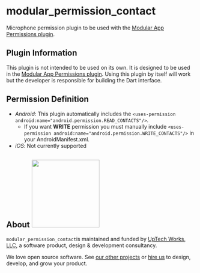 # modular_permission_contact

Microphone permission plugin to be used with the [Modular App Permissions plugin](https://github.com/uptech/modular_app_permissions).

## Plugin Information

This plugin is not intended to be used on its own. It is designed to be used in the [Modular App Permissions
plugin](https://github.com/uptech/modular_app_permissions). Using this plugin by itself will work
but the developer is responsible for building the Dart interface.  

## Permission Definition

- *Android*: This plugin automatically includes the `<uses-permission android:name="android.permission.READ_CONTACTS"/>`.
  - If you want **WRITE** permission you must manually include `<uses-permission android:name="android.permission.WRITE_CONTACTS"/>` in your AndroidManifest.xml.
- *iOS*: Not currently supported

## About <img src="http://upte.ch/img/logo.png" width="180">

`modular_permission_contact`is maintained and funded by [UpTech Works, LLC](http://upte.ch/), a
software product, design & development consultancy.

We love open source software. See [our other projects](https://github.com/uptech) or
[hire us](https://upte.ch/) to design, develop, and grow your product.